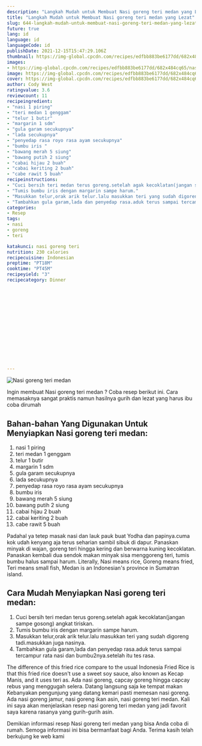 ```yaml
---
description: "Langkah Mudah untuk Membuat Nasi goreng teri medan yang Lezat"
title: "Langkah Mudah untuk Membuat Nasi goreng teri medan yang Lezat"
slug: 644-langkah-mudah-untuk-membuat-nasi-goreng-teri-medan-yang-lezat
future: true
lang: id
language: id
languageCode: id
publishDate: 2021-12-15T15:47:29.106Z 
thumbnail: https://img-global.cpcdn.com/recipes/edfbb883be6177dd/682x484cq65/nasi-goreng-teri-medan-foto-resep-utama.png
images:
- https://img-global.cpcdn.com/recipes/edfbb883be6177dd/682x484cq65/nasi-goreng-teri-medan-foto-resep-utama.png
image: https://img-global.cpcdn.com/recipes/edfbb883be6177dd/682x484cq65/nasi-goreng-teri-medan-foto-resep-utama.png
cover: https://img-global.cpcdn.com/recipes/edfbb883be6177dd/682x484cq65/nasi-goreng-teri-medan-foto-resep-utama.png
author: Cody West
ratingvalue: 3.6
reviewcount: 11
recipeingredient:
- "nasi 1 piring"
- "teri medan 1 genggam"
- "telur 1 butir"
- "margarin 1 sdm"
- "gula garam secukupnya"
- "lada secukupnya"
- "penyedap rasa royo rasa ayam secukupnya"
- "bumbu iris "
- "bawang merah 5 siung"
- "bawang putih 2 siung"
- "cabai hijau 2 buah"
- "cabai keriting 2 buah"
- "cabe rawit 5 buah"
recipeinstructions:
- "Cuci bersih teri medan terus goreng.setelah agak kecoklatan(jangan sampe gosong) angkat tiriskan."
- "Tumis bumbu iris dengan margarin sampe harum."
- "Masukkan telur,orak arik telur.lalu masukkan teri yang sudah digoreng tadi.masukkan juga nasinya."
- "Tambahkan gula garam,lada dan penyedap rasa.aduk terus sampai tercampur rata nasi dan bumbu2nya.setelah itu tes rasa."
categories:
- Resep
tags:
- nasi
- goreng
- teri

katakunci: nasi goreng teri 
nutrition: 230 calories
recipecuisine: Indonesian
preptime: "PT18M"
cooktime: "PT45M"
recipeyield: "3"
recipecategory: Dinner


     
    
    
    
    
    
    
    
    
    
    
      
    
---
```



![Nasi goreng teri medan](https://img-global.cpcdn.com/recipes/edfbb883be6177dd/682x484cq65/nasi-goreng-teri-medan-foto-resep-utama.png)

Ingin membuat Nasi goreng teri medan ? Coba resep berikut ini. Cara memasaknya sangat praktis namun hasilnya gurih dan lezat yang harus ibu coba dirumah

<!--inarticleads1-->

## Bahan-bahan Yang Digunakan Untuk Menyiapkan Nasi goreng teri medan:

1. nasi 1 piring
1. teri medan 1 genggam
1. telur 1 butir
1. margarin 1 sdm
1. gula garam secukupnya
1. lada secukupnya
1. penyedap rasa royo rasa ayam secukupnya
1. bumbu iris 
1. bawang merah 5 siung
1. bawang putih 2 siung
1. cabai hijau 2 buah
1. cabai keriting 2 buah
1. cabe rawit 5 buah

Padahal ya tetep masak nasi dan lauk pauk buat Yodha dan papinya.cuma kok udah kenyang aja terus seharian sambil sibuk di dapur. Panaskan minyak di wajan, goreng teri hingga kering dan berwarna kuning kecoklatan. Panaskan kembali dua sendok makan minyak sisa menggoreng teri, tumis bumbu halus sampai harum. Literally, Nasi means rice, Goreng means fried, Teri means small fish, Medan is an Indonesian&#39;s province in Sumatran island. 

<!--inarticleads2-->

## Cara Mudah Menyiapkan Nasi goreng teri medan:

1. Cuci bersih teri medan terus goreng.setelah agak kecoklatan(jangan sampe gosong) angkat tiriskan.
1. Tumis bumbu iris dengan margarin sampe harum.
1. Masukkan telur,orak arik telur.lalu masukkan teri yang sudah digoreng tadi.masukkan juga nasinya.
1. Tambahkan gula garam,lada dan penyedap rasa.aduk terus sampai tercampur rata nasi dan bumbu2nya.setelah itu tes rasa.


The difference of this fried rice compare to the usual Indonesia Fried Rice is that this fried rice doesn&#39;t use a sweet soy sauce, also known as Kecap Manis, and it uses teri as. Ada nasi goreng, capcay goreng hingga capcay rebus yang menggugah selera. Datang langsung saja ke tempat makan Kebanyakan pengunjung yang datang kemari pasti memesan nasi goreng. Ada nasi goreng jamur, nasi goreng ikan asin, nasi goreng teri medan. Kali ini saya akan menjelaskan resep nasi goreng teri medan yang jadi favorit saya karena rasanya yang gurih-gurih asin. 

Demikian informasi  resep Nasi goreng teri medan   yang bisa Anda coba di rumah. Semoga informasi ini bisa bermanfaat bagi Anda. Terima kasih telah berkujung ke web kami
